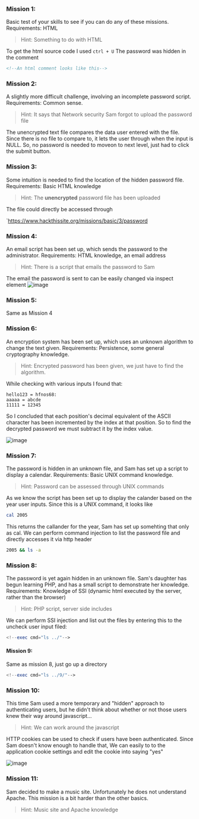 ### Mission 1: 

Basic test of your skills to see if you can do any of these missions. Requirements: HTML

> Hint: Something to do with HTML

To get the html source code I used `ctrl + U` 
The password was hidden in the comment

```html
<!--An html comment looks like this-->
```

### Mission 2: 

A slightly more difficult challenge, involving an incomplete password script. Requirements: Common sense. 

> Hint: It says that Network security Sam forgot to upload the password file 

The unencrypted text file compares the data user entered with the file. Since there is no file to compare to, it lets the user through when the input is NULL. So, no password is needed to moveon to next level, just had to click the submit button.

### Mission 3: 

Some intuition is needed to find the location of the hidden password file. Requirements: Basic HTML knowledge

> Hint: The **unencrypted** password file has been uploaded

The file could directly be accessed through 

`https://www.hackthissite.org/missions/basic/3/password

### Mission 4: 

An email script has been set up, which sends the password to the administrator. Requirements: HTML knowledge, an email address

> Hint: There is a script that emails the password to Sam

The email the password is sent to can be easily changed via inspect element
![image](https://github.com/user-attachments/assets/a32aaeba-4dcc-4474-9e73-a7426aebe153)

### Mission 5: 

Same as Mission 4

### Mission 6: 

An encryption system has been set up, which uses an unknown algorithm to change the text given. Requirements: Persistence, some general cryptography knowledge.

> Hint: Encrypted password has been given, we just have to find the algorithm.

While checking with various inputs I found that: 

```
hello123 = hfnos68:
aaaaa = abcde
11111 = 12345
```

So I concluded that each position's decimal equivalent of the ASCII character has been incremented by the index at that position. So to find the decrypted password we must subtract it by the index value.

![image](https://github.com/user-attachments/assets/2a6213ba-16a0-402c-9613-f4fd818e33bc)


### Mission 7: 

The password is hidden in an unknown file, and Sam has set up a script to display a calendar. Requirements: Basic UNIX command knowledge.

>Hint: Password can be assessed through UNIX commands

As we know the script has been set up to display the calander based on the year user inputs. 
Since this is a UNIX command, it looks like 

```bash
cal 2005
```

This returns the callander for the year, Sam has set up somehting that only as cal. We can perform command injection to list the password file and directly accesses it via http header

```bash
2005 && ls -a
```

### Mission 8: 

The password is yet again hidden in an unknown file. Sam's daughter has begun learning PHP, and has a small script to demonstrate her knowledge. Requirements: Knowledge of SSI (dynamic html executed by the server, rather than the browser)

>Hint: PHP script, server side includes

We can perform SSI injection and list out the files by entering this to the uncheck user input filed:

```php
<!--exec cmd="ls ../"-->
```

#### Mission 9:

Same as mission 8, just go up a directory

```php
<!--exec cmd="ls ../9/"-->
```

### Mission 10: 

This time Sam used a more temporary and "hidden" approach to authenticating users, but he didn't think about whether or not those users knew their way around javascript...

> Hint: We can work around the javascript 

HTTP cookies can be used to check if users have been authenticated. Since Sam doesn't know enough to handle that, We can easily to to the application cookie settings and edit the cookie into saying "yes"

![image](https://github.com/user-attachments/assets/4e3a9734-1130-44a9-8691-133a9f24bbbb)

### Mission 11: 

Sam decided to make a music site. Unfortunately he does not understand Apache. This mission is a bit harder than the other basics.

> Hint: Music site and Apache knowledge
